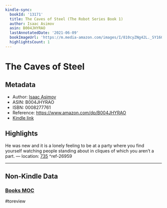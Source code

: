 ```yaml
---
kindle-sync:
  bookId: '13171'
  title: The Caves of Steel (The Robot Series Book 1)
  author: Isaac Asimov
  asin: B004JHYRAO
  lastAnnotatedDate: '2021-06-09'
  bookImageUrl: 'https://m.media-amazon.com/images/I/810cyZNg42L._SY160.jpg'
  highlightsCount: 1
---
```

# The Caves of Steel
## Metadata
* Author: [Isaac Asimov](https://www.amazon.comundefined)
* ASIN: B004JHYRAO
* ISBN: 0008277761
* Reference: https://www.amazon.com/dp/B004JHYRAO
* [Kindle link](kindle://book?action=open&asin=B004JHYRAO)

## Highlights
He was new and it is a lonely feeling to be at a party where you find yourself watching people standing about in cliques of which you aren’t a part. — location: [735](kindle://book?action=open&asin=B004JHYRAO&location=735) ^ref-26959

---
## Non-Kindle Data
### [Books MOC](Books%20MOC.md)
#toreview
